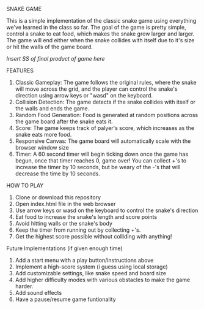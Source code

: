 SNAKE GAME

This is a simple implementation of the classic snake game using everything we've learned in the class so far. The goal of the game is pretty simple, control a snake to eat food, which makes the snake grow larger and larger. The game will end either when the snake collides with itself due to it's size or hit the walls of the game board.


*Insert SS of final product of game here*


FEATURES

1. Classic Gameplay: The game follows the original rules, where the snake will move across the grid, and the player can control the snake's direction using arrow keys or "wasd" on the keyboard.
2. Collision Detection: The game detects if the snake collides with itself or the walls and ends the game.
3. Random Food Generation: Food is generated at random positions across the game board after the snake eats it.
4. Score: The game keeps track of palyer's score, which increases as the snake eats more food.
5. Responsive Canvas: The game board will automatically scale with the browser window size 
6. Timer: A 60 second timer will begin ticking down once the game has begun, once that timer reaches 0, game over! You can collect +'s to increase the timer by 10 seconds, but be weary of the -'s that will decrease the time by 10 seconds.

HOW TO PLAY

1. Clone or download this repository
2. Open index.html file in the web browser
3. Use arrow keys or wasd on the keyboard to control the snake's direction
4. Eat food to increase the snake's length and score points
5. Avoid hitting walls or the snake's body
6. Keep the timer from running out by collecting +'s.
7. Get the highest score possible without colliding with anything!

Future Implementations (if given enough time)

1. Add a start menu with a play button/instructions above
2. Implement a high-score system (i guess using local storage)
3. Add customizable settings, like snake speed and board size
4. Add higher difficulty modes with various obstacles to make the game harder.
5. Add sound effects
6. Have a pause/resume game funtionality 
